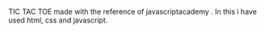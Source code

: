 TIC TAC TOE made with the reference of javascriptacademy . In this i have used html, css and javascript.
